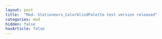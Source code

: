 ```yaml
---
layout: post
title:  "Mod: Stationeers_ColorblindPalette test version released"
categories: mod
hidden: false
hasArticle: false
---
```

